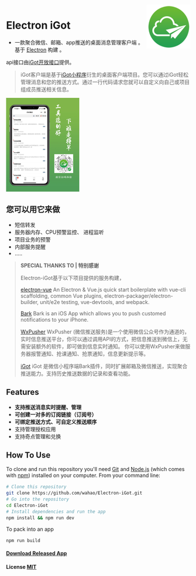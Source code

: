 <img src="assets/logo.png" alt="logo" height="120" align="right" />

# Electron iGot

* 一款聚合微信、邮箱、app推送的桌面消息管理客户端 。 基于 [Electron](https://github.com/atom/electron) 构建 。 

api接口由[iGot开放接口](https://wahao.github.io/Bark-MP-helper/#/zh-cn/)提供。

> iGot客户端是基于[iGot小程序](https://github.com/wahao/Bark-MP-helper)衍生的桌面客户端项目。您可以通过iGot轻松管理消息和您的推送方式。通过一行代码请求您就可以自定义向自己或项目组成员推送相关信息。
>

<img src="assets/qrcode.jpg" alt="logo" width="200" />

## 您可以用它来做

- 短信转发
- 服务器内存、CPU预警监控、 进程监听
- 项目业务的预警
- 内部服务提醒
- .....

> **SPECIAL THANKS TO | 特别感谢**
> 
> Electron-iGot基于以下项目提供的服务构建，
>
> [electron-vue](https://github.com/SimulatedGREG/electron-vue) An Electron & Vue.js quick start boilerplate with vue-cli scaffolding, common Vue plugins, electron-packager/electron-builder, unit/e2e testing, vue-devtools, and webpack.
>
> [Bark](https://github.com/Finb/Bark) Bark is an iOS App which allows you to push customed notifications to your iPhone.
>
> [WxPusher](https://github.com/zjiecode/wxpusher-docs) WxPusher (微信推送服务)是一个使用微信公众号作为通道的，实时信息推送平台，你可以通过调用API的方式，把信息推送到微信上，无需安装额外的软件，即可做到信息实时通知。 你可以使用WxPusher来做服务器报警通知、抢课通知、抢票通知，信息更新提示等。
>
> [iGot](https://github.com/wahao/Bark-MP-helper) iGot 是微信小程序端Bark插件，同时扩展邮箱及微信推送，实现聚合推送能力。支持历史推送数据的记录和查看功能。
>

## Features

- **支持推送消息实时提醒、管理**
- **可创建一对多的订阅链接（订阅号）**
- **可绑定推送方式、可自定义推送顺序**
- 支持管理授权应用
- 支持奇点管理和兑换

## How To Use

To clone and run this repository you'll need [Git](https://git-scm.com) and [Node.js](https://nodejs.org/en/download/) (which comes with [npm](https://www.npmjs.com/)) installed on your computer. From your command line:

``` bash
# Clone this repository
git clone https://github.com/wahao/Electron-iGot.git
# Go into the repository
cd Electron-iGot
# Install dependencies and run the app
npm install && npm run dev
```

To pack into an app

``` shell
npm run build
```

#### [Download Released App](https://github.com/wahao/Electron-iGot/releases)

#### License [MIT](LICENSE.md)

